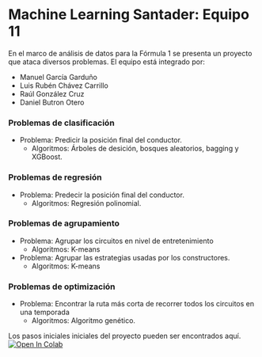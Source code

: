 # Machine Learning Santader: Equipo 11

En el marco de análisis de datos para la Fórmula 1 se presenta un proyecto que ataca diversos problemas. El equipo está integrado por:

  - Manuel García Garduño
  - Luis Rubén Chávez Carrillo
  - Raúl González Cruz
  - Daniel Butron Otero

### Problemas de clasificación
- Problema: Predicir la posición final del conductor.
    - Algoritmos: Árboles de desición, bosques aleatorios, bagging y XGBoost.

### Problemas de regresión
- Problema: Predecir la posición final del conductor.
    - Algoritmos: Regresión polinomial.

### Problemas de agrupamiento
- Problema: Agrupar los circuitos en nivel de entretenimiento
    - Algoritmos: K-means
- Problema: Agrupar las estrategias usadas por los constructores. 
    - Algoritmos: K-means

### Problemas de optimización
- Problema: Encontrar la ruta más corta de recorrer todos los circuitos en una temporada
    - Algoritmos: Algoritmo genético.

Los pasos iniciales iniciales del proyecto pueden ser encontrados aquí. [![Open In Colab](https://colab.research.google.com/assets/colab-badge.svg)](https://colab.research.google.com/drive/1ZBNuLYCJTCpgPmreO29nDv3eJHmLcBvM?usp=sharing)